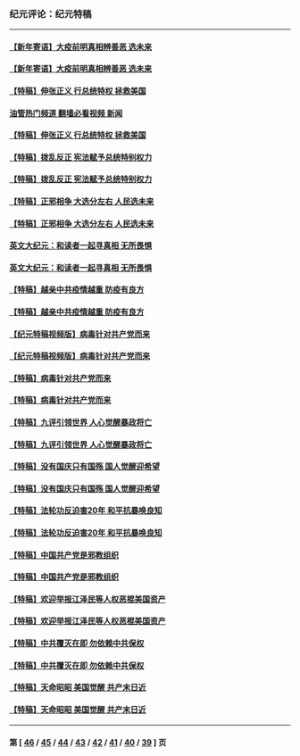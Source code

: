 ### 纪元评论：纪元特稿
---
#### [【新年寄语】大疫前明真相辨善恶 选未来](../../pages/nsc424/n12660855.md?06290330) 
#### [【新年寄语】大疫前明真相辨善恶 选未来](../../pages/nsc424/n12660855.md?06290330) 
#### [【特稿】伸张正义 行总统特权 拯救美国](../../pages/nsc424/n12616806.md?06290330) 
#### [油管热门频道 翻墙必看视频 新闻](ok?06290330)
#### [【特稿】伸张正义 行总统特权 拯救美国](../../pages/nsc424/n12616806.md?06290330) 
#### [【特稿】拨乱反正 宪法赋予总统特别权力](../../pages/nsc424/n12598306.md?06290330) 
#### [【特稿】拨乱反正 宪法赋予总统特别权力](../../pages/nsc424/n12598306.md?06290330) 
#### [【特稿】正邪相争 大选分左右 人民选未来](../../pages/nsc424/n12545208.md?06290330) 
#### [【特稿】正邪相争 大选分左右 人民选未来](../../pages/nsc424/n12545208.md?06290330) 
#### [英文大纪元：和读者一起寻真相 无所畏惧](../../pages/nsc424/n12542027.md?06290330) 
#### [英文大纪元：和读者一起寻真相 无所畏惧](../../pages/nsc424/n12542027.md?06290330) 
#### [【特稿】越亲中共疫情越重 防疫有良方](../../pages/nsc424/n12042989.md?06290330) 
#### [【特稿】越亲中共疫情越重 防疫有良方](../../pages/nsc424/n12042989.md?06290330) 
#### [【纪元特稿视频版】病毒针对共产党而来](../../pages/nsc424/n11977328.md?06290330) 
#### [【纪元特稿视频版】病毒针对共产党而来](../../pages/nsc424/n11977328.md?06290330) 
#### [【特稿】病毒针对共产党而来](../../pages/nsc424/n11928818.md?06290330) 
#### [【特稿】病毒针对共产党而来](../../pages/nsc424/n11928818.md?06290330) 
#### [【特稿】九评引领世界 人心觉醒暴政将亡](../../pages/nsc424/n11660496.md?06290330) 
#### [【特稿】九评引领世界 人心觉醒暴政将亡](../../pages/nsc424/n11660496.md?06290330) 
#### [【特稿】没有国庆只有国殇 国人觉醒迎希望](../../pages/nsc424/n11549354.md?06290330) 
#### [【特稿】没有国庆只有国殇 国人觉醒迎希望](../../pages/nsc424/n11549354.md?06290330) 
#### [【特稿】法轮功反迫害20年 和平抗暴唤良知](../../pages/nsc424/n11389135.md?06290330) 
#### [【特稿】法轮功反迫害20年 和平抗暴唤良知](../../pages/nsc424/n11389135.md?06290330) 
#### [【特稿】中国共产党是邪教组织](../../pages/nsc424/n11355551.md?06290330) 
#### [【特稿】中国共产党是邪教组织](../../pages/nsc424/n11355551.md?06290330) 
#### [【特稿】欢迎举报江泽民等人权恶棍美国资产](../../pages/nsc424/n11303040.md?06290330) 
#### [【特稿】欢迎举报江泽民等人权恶棍美国资产](../../pages/nsc424/n11303040.md?06290330) 
#### [【特稿】中共覆灭在即 勿依赖中共保权](../../pages/nsc424/n11278510.md?06290330) 
#### [【特稿】中共覆灭在即 勿依赖中共保权](../../pages/nsc424/n11278510.md?06290330) 
#### [【特稿】天命昭昭 美国觉醒 共产末日近](../../pages/nsc424/n11150259.md?06290330) 
#### [【特稿】天命昭昭 美国觉醒 共产末日近](../../pages/nsc424/n11150259.md?06290330) 

---
#### 第 [ [46](./46.md?06290330) / [45](./45.md?06290330) / [44](./44.md?06290330) / [43](./43.md?06290330) / [42](./42.md?06290330) / [41](./41.md?06290330) / [40](./40.md?06290330) / [39](./39.md?06290330) ] 页
